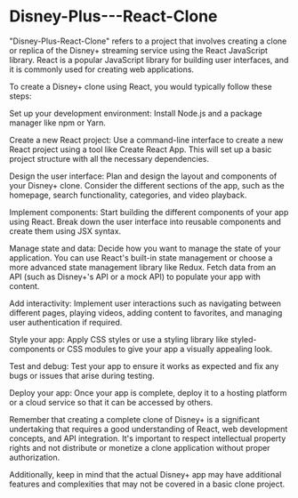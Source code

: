 # Disney-Plus---React-Clone

"Disney-Plus-React-Clone" refers to a project that involves creating a clone or replica of the Disney+ streaming service using the React JavaScript library. React is a popular JavaScript library for building user interfaces, and it is commonly used for creating web applications.

To create a Disney+ clone using React, you would typically follow these steps:

Set up your development environment: Install Node.js and a package manager like npm or Yarn.

Create a new React project: Use a command-line interface to create a new React project using a tool like Create React App. This will set up a basic project structure with all the necessary dependencies.

Design the user interface: Plan and design the layout and components of your Disney+ clone. Consider the different sections of the app, such as the homepage, search functionality, categories, and video playback.

Implement components: Start building the different components of your app using React. Break down the user interface into reusable components and create them using JSX syntax.

Manage state and data: Decide how you want to manage the state of your application. You can use React's built-in state management or choose a more advanced state management library like Redux. Fetch data from an API (such as Disney+'s API or a mock API) to populate your app with content.

Add interactivity: Implement user interactions such as navigating between different pages, playing videos, adding content to favorites, and managing user authentication if required.

Style your app: Apply CSS styles or use a styling library like styled-components or CSS modules to give your app a visually appealing look.

Test and debug: Test your app to ensure it works as expected and fix any bugs or issues that arise during testing.

Deploy your app: Once your app is complete, deploy it to a hosting platform or a cloud service so that it can be accessed by others.

Remember that creating a complete clone of Disney+ is a significant undertaking that requires a good understanding of React, web development concepts, and API integration. It's important to respect intellectual property rights and not distribute or monetize a clone application without proper authorization.

Additionally, keep in mind that the actual Disney+ app may have additional features and complexities that may not be covered in a basic clone project.
